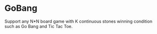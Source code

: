 # GoBang

Support any N\*N board game with K continuous stones winning condition such as Go Bang and Tic Tac Toe.


